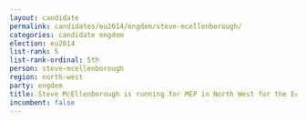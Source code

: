 ```yaml
---
layout: candidate
permalink: candidates/eu2014/engdem/steve-mcellenborough/
categories: candidate engdem
election: eu2014
list-rank: 5
list-rank-ordinal: 5th
person: steve-mcellenborough
region: north-west
party: engdem
title: Steve McEllenborough is running for MEP in North West for the English Democrats
incumbent: false
---
```

